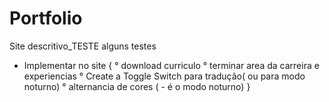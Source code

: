 # Portfolio 
Site descritivo_TESTE
alguns testes
- Implementar no site {
    ° download curriculo 
    ° terminar area da carreira e experiencias 
    ° Create a Toggle Switch para tradução( ou para modo noturno)
    ° alternancia de cores ( - é o modo noturno) 
}
